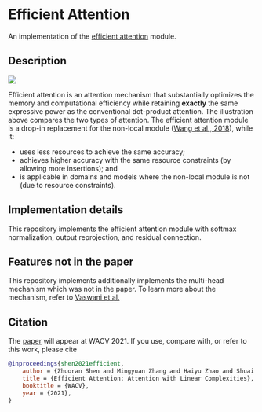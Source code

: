 # Efficient Attention

An implementation of the [efficient attention](https://arxiv.org/abs/1812.01243) module.

## Description

![](illustration.png)

Efficient attention is an attention mechanism that substantially optimizes the memory and computational efficiency while retaining **exactly** the same expressive power as the conventional dot-product attention. The illustration above compares the two types of attention. The efficient attention module is a drop-in replacement for the non-local module ([Wang et al., 2018](https://arxiv.org/abs/1711.07971)), while it:

- uses less resources to achieve the same accuracy;
- achieves higher accuracy with the same resource constraints (by allowing more insertions); and
- is applicable in domains and models where the non-local module is not (due to resource constraints).

## Implementation details

This repository implements the efficient attention module with softmax normalization, output reprojection, and residual connection.

## Features not in the paper

This repository implements additionally implements the multi-head mechanism which was not in the paper. To learn more about the mechanism, refer to [Vaswani et al.](https://arxiv.org/abs/1706.03762)

## Citation

The [paper](https://arxiv.org/abs/1812.01243) will appear at WACV 2021. If you use, compare with, or refer to this work, please cite

```bibtex
@inproceedings{shen2021efficient,
    author = {Zhuoran Shen and Mingyuan Zhang and Haiyu Zhao and Shuai Yi and Hongsheng Li},
    title = {Efficient Attention: Attention with Linear Complexities},
    booktitle = {WACV},
    year = {2021},
}
```
